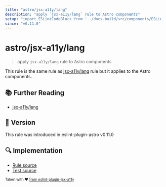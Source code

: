 ```yaml
---
title: "astro/jsx-a11y/lang"
description: "apply `jsx-a11y/lang` rule to Astro components"
setup: "import ESLintCodeBlock from '../docs-build/src/components/ESLintCodeBlockWrap.astro'"
since: "v0.11.0"
---
```


# astro/jsx-a11y/lang

> apply `jsx-a11y/lang` rule to Astro components

This rule is the same rule as [jsx-a11y/lang](https://github.com/jsx-eslint/eslint-plugin-jsx-a11y/tree/HEAD/docs/rules/lang.md) rule but it applies to the Astro components.

## :books: Further Reading

- [jsx-a11y/lang](https://github.com/jsx-eslint/eslint-plugin-jsx-a11y/tree/HEAD/docs/rules/lang.md)

## :rocket: Version

This rule was introduced in eslint-plugin-astro v0.11.0

## :mag: Implementation

- [Rule source](https://github.com/ota-meshi/eslint-plugin-astro/blob/main/src/rules/jsx-a11y/lang.ts)
- [Test source](https://github.com/ota-meshi/eslint-plugin-astro/blob/main/tests/src/rules/jsx-a11y/lang.ts)

<sup>Taken with ❤️ [from eslint-plugin-jsx-a11y](https://github.com/jsx-eslint/eslint-plugin-jsx-a11y/tree/HEAD/docs/rules/lang.md)</sup>
